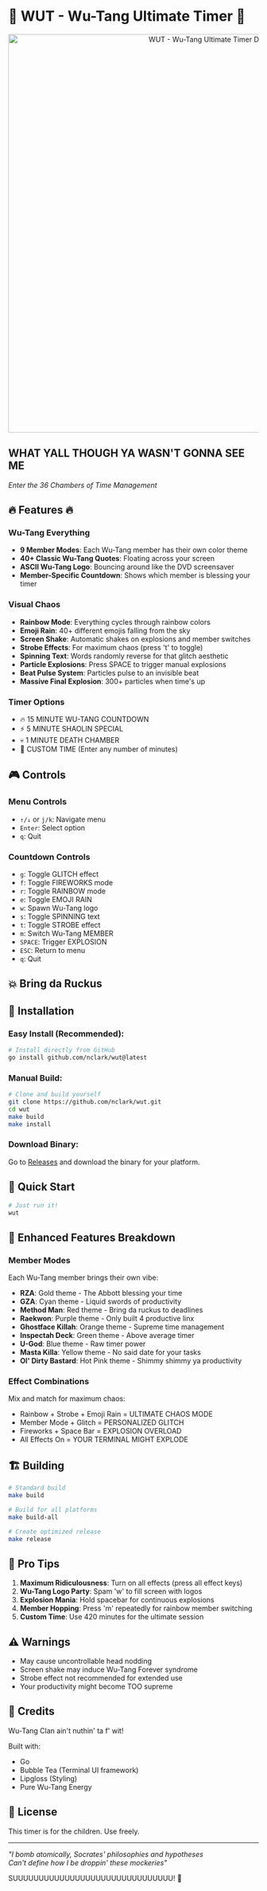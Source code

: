# 🐉 WUT - Wu-Tang Ultimate Timer 🐉

<div align="center">
  <img src="./demo.gif" alt="WUT - Wu-Tang Ultimate Timer Demo" width="800">
</div>

## WHAT YALL THOUGH YA WASN'T GONNA SEE ME

*Enter the 36 Chambers of Time Management*

## 🔥 Features 🔥

### Wu-Tang Everything
- **9 Member Modes**: Each Wu-Tang member has their own color theme
- **40+ Classic Wu-Tang Quotes**: Floating across your screen
- **ASCII Wu-Tang Logo**: Bouncing around like the DVD screensaver
- **Member-Specific Countdown**: Shows which member is blessing your timer

### Visual Chaos 
- **Rainbow Mode**: Everything cycles through rainbow colors
- **Emoji Rain**: 40+ different emojis falling from the sky
- **Screen Shake**: Automatic shakes on explosions and member switches
- **Strobe Effects**: For maximum chaos (press 't' to toggle)
- **Spinning Text**: Words randomly reverse for that glitch aesthetic
- **Particle Explosions**: Press SPACE to trigger manual explosions
- **Beat Pulse System**: Particles pulse to an invisible beat
- **Massive Final Explosion**: 300+ particles when time's up

### Timer Options
- 🔥 15 MINUTE WU-TANG COUNTDOWN
- ⚡ 5 MINUTE SHAOLIN SPECIAL
- 💀 1 MINUTE DEATH CHAMBER
- 🎯 CUSTOM TIME (Enter any number of minutes)

## 🎮 Controls

### Menu Controls
- `↑/↓` or `j/k`: Navigate menu
- `Enter`: Select option
- `q`: Quit

### Countdown Controls
- `g`: Toggle GLITCH effect
- `f`: Toggle FIREWORKS mode
- `r`: Toggle RAINBOW mode
- `e`: Toggle EMOJI RAIN
- `w`: Spawn Wu-Tang logo
- `s`: Toggle SPINNING text
- `t`: Toggle STROBE effect
- `m`: Switch Wu-Tang MEMBER
- `SPACE`: Trigger EXPLOSION
- `ESC`: Return to menu
- `q`: Quit

## 💥 Bring da Ruckus

## 🚀 Installation

### **Easy Install (Recommended):**
```bash
# Install directly from GitHub
go install github.com/nclark/wut@latest
```

### **Manual Build:**
```bash
# Clone and build yourself
git clone https://github.com/nclark/wut.git
cd wut
make build
make install
```

### **Download Binary:**
Go to [Releases](https://github.com/nclark/wut/releases) and download the binary for your platform.

## 🎯 Quick Start

```bash
# Just run it!
wut
```

## 🌈 Enhanced Features Breakdown

### Member Modes
Each Wu-Tang member brings their own vibe:
- **RZA**: Gold theme - The Abbott blessing your time
- **GZA**: Cyan theme - Liquid swords of productivity  
- **Method Man**: Red theme - Bring da ruckus to deadlines
- **Raekwon**: Purple theme - Only built 4 productive linx
- **Ghostface Killah**: Orange theme - Supreme time management
- **Inspectah Deck**: Green theme - Above average timer
- **U-God**: Blue theme - Raw timer power
- **Masta Killa**: Yellow theme - No said date for your tasks
- **Ol' Dirty Bastard**: Hot Pink theme - Shimmy shimmy ya productivity

### Effect Combinations
Mix and match for maximum chaos:
- Rainbow + Strobe + Emoji Rain = ULTIMATE CHAOS MODE
- Member Mode + Glitch = PERSONALIZED GLITCH
- Fireworks + Space Bar = EXPLOSION OVERLOAD
- All Effects On = YOUR TERMINAL MIGHT EXPLODE

## 🏗️ Building

```bash
# Standard build
make build

# Build for all platforms
make build-all

# Create optimized release
make release
```

## 🎪 Pro Tips

1. **Maximum Ridiculousness**: Turn on all effects (press all effect keys)
2. **Wu-Tang Logo Party**: Spam 'w' to fill screen with logos
3. **Explosion Mania**: Hold spacebar for continuous explosions
4. **Member Hopping**: Press 'm' repeatedly for rainbow member switching
5. **Custom Time**: Use 420 minutes for the ultimate session

## ⚠️ Warnings

- May cause uncontrollable head nodding
- Screen shake may induce Wu-Tang Forever syndrome  
- Strobe effect not recommended for extended use
- Your productivity might become TOO supreme

## 🙏 Credits

Wu-Tang Clan ain't nuthin' ta f' wit!

Built with:
- Go
- Bubble Tea (Terminal UI framework)
- Lipgloss (Styling)
- Pure Wu-Tang Energy

## 📜 License

This timer is for the children. Use freely.

---

*"I bomb atomically, Socrates' philosophies and hypotheses  
Can't define how I be droppin' these mockeries"*

SUUUUUUUUUUUUUUUUUUUUUUUUUUUUUUU! 🐝